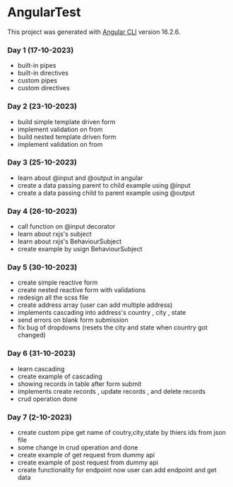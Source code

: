 # AngularTest

This project was generated with [Angular CLI](https://github.com/angular/angular-cli) version 16.2.6.

### Day 1 (17-10-2023)

- built-in pipes
- built-in directives
- custom pipes
- custom directives

### Day 2 (23-10-2023)

- build simple template driven form
- implement validation on from
- build nested template driven form
- implement validation on from

### Day 3 (25-10-2023)

- learn about @input and @output in angular
- create a data passing parent to child example using @input
- create a data passing child to parent example using @output

### Day 4 (26-10-2023)

- call function on @input decorator
- learn about rxjs's subject
- learn about rxjs's BehaviourSubject
- create example by usign BehaviourSubject

### Day 5 (30-10-2023)

- create simple reactive form
- create nested reactive form with validations
- redesign all the scss file
- create address array (user can add multiple address)
- implements cascading into address's country , city , state
- send errors on blank form submission
- fix bug of dropdowns (resets the city and state when country got changed)

### Day 6 (31-10-2023)

- learn cascading
- create example of cascading
- showing records in table after form submit
- implements create records , update records , and delete records
- crud operation done

### Day 7 (2-10-2023)

- create custom pipe get name of coutry,city,state by thiers ids from json file
- some change in crud operation and done
- create example of get request from dummy api
- create example of post request from dummy api
- create functionality for endpoint now user can add endpoint and get data
